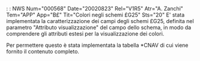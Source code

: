  :  : NWS Num="000568" Date="20020823" Rel="V1R5" Atr="A. Zanchi" Tem="APP" App="B£" Tit="Colori negli schemi £G25" Sts="20"
E' stata implementata la caratterizzazione dei campi degli schemi £G25, definita nel parametro "Attributo visualizzazione" del campo dello schema, in modo da comprendere gli attributi estesi per la visualizzazione dei colori.

Per permettere questo è stata implementata la tabella *CNAV di cui viene fornito il contenuto completo.
